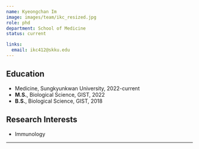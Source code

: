 ```yaml
---
name: Kyeongchan Im
image: images/team/ikc_resized.jpg
role: phd
department: School of Medicine
status: current

links:
  email: ikc412@skku.edu
---
```


## **Education**
* Medicine, Sungkyunkwan University, 2022-current
* **M.S.**, Biological Science, GIST, 2022
* **B.S.**, Biological Science, GIST, 2018


## **Research Interests**

* Immunology

---

